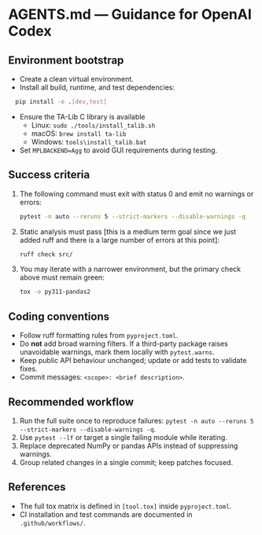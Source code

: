 # AGENTS.md — Guidance for OpenAI Codex

## Environment bootstrap

- Create a clean virtual environment.
- Install all build, runtime, and test dependencies:

```bash
  pip install -e .[dev,test]
```

- Ensure the TA-Lib C library is available
  - Linux: `sudo ./tools/install_talib.sh`
  - macOS: `brew install ta-lib`
  - Windows: `tools\install_talib.bat`
- Set `MPLBACKEND=Agg` to avoid GUI requirements during testing.

## Success criteria

1. The following command must exit with status 0 and emit no warnings or errors:

   ```bash
   pytest -n auto --reruns 5 --strict-markers --disable-warnings -q
   ```

2. Static analysis must pass [this is a medium term goal since we just added ruff and there is a large number of errors at this point]:

   ```bash
   ruff check src/
   ```

3. You may iterate with a narrower environment, but the primary check above must remain green:

   ```bash
   tox -e py311-pandas2
   ```

## Coding conventions

- Follow ruff formatting rules from `pyproject.toml`.
- Do **not** add broad warning filters. If a third-party package raises unavoidable warnings, mark them locally with `pytest.warns`.
- Keep public API behaviour unchanged; update or add tests to validate fixes.
- Commit messages: `<scope>: <brief description>`.

## Recommended workflow

1. Run the full suite once to reproduce failures: `pytest -n auto --reruns 5 --strict-markers --disable-warnings -q`.
2. Use `pytest --lf` or target a single failing module while iterating.
3. Replace deprecated NumPy or pandas APIs instead of suppressing warnings.
4. Group related changes in a single commit; keep patches focused.

## References

- The full tox matrix is defined in `[tool.tox]` inside `pyproject.toml`.
- CI installation and test commands are documented in `.github/workflows/`.
